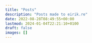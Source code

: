 ```yaml
---
title: "Posts"
description: "Posts made to eirik.re"
date: 2022-08-28T08:49:55+00:00
lastmod: 2024-01-04T22:21:10+0100
draft: false
images: []
---
```

